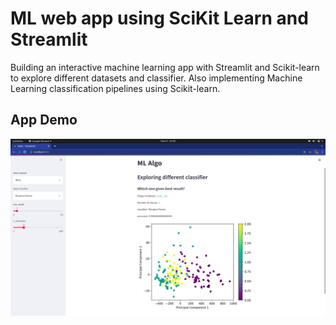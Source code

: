 
# ML web app using SciKit Learn and Streamlit
Building an interactive machine learning app with Streamlit and Scikit-learn to explore different datasets and classifier.
Also implementing Machine Learning classification pipelines using Scikit-learn.


## App Demo

![IMG!](img/ss.png)

